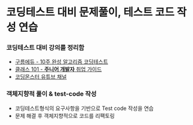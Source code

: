 # 코딩테스트 대비 문제풀이, 테스트 코드 작성 연습
### 코딩테스트 대비 강의를 정리함
- [구름에듀 - 10주 완성 알고리즘 코딩테스트](https://edu.goorm.io/learn/lecture/554/10%EC%A3%BC-%EC%99%84%EC%84%B1-%EC%95%8C%EA%B3%A0%EB%A6%AC%EC%A6%98-%EC%BD%94%EB%94%A9%ED%85%8C%EC%8A%A4%ED%8A%B8)
- [클래스 101 - **주니어 개발자** 취업 가이드](https://class101.net/products/QgSGem1apQGSvES6yDJg)
- [코딩몬스터 유튜브 채널](https://www.youtube.com/c/%EC%BD%94%EB%94%A9%EB%AA%AC%EC%8A%A4%ED%84%B0TV)

### 객체지향적 풀이 & test-code 작성
- 코딩테스트형식의 요구사항을 기반으로 Test code 작성을 연습
- 문제 해결 후 객체지향적으로 코드를 리팩토링 
